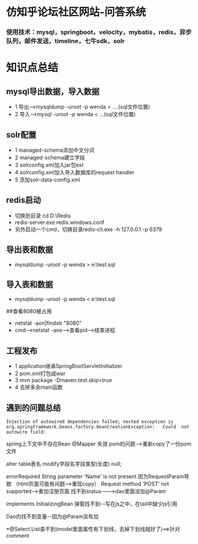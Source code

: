 # 仿知乎论坛社区网站-问答系统
### 使用技术：mysql，springboot，velocity，mybatis，redis，异步队列，邮件发送，timeline，七牛sdk，solr 

# 知识点总结
## mysql导出数据，导入数据
* 1 导出-->mysqldump -uroot -p wenda > ....(sql文件位置)
* 2 导入-->mysql -uroot -p wenda < ...(sql文件位置)

## solr配置
* 1 managed-schema添加中文分词
* 2 managed-schema建立字段
* 3 solrconfig.xml加入jar包ext
* 4 solrconfig.xml加入导入数据库的request handler
* 5 添加solr-data-config.xml

## redis启动
* 切换到目录 cd D:\Redis
* redis-server.exe redis.windows.conf
* 另外启动一个cmd，切换目录redis-cli.exe -h 127.0.0.1 -p 6379

## 导出表和数据
* mysqldump -uroot -p wenda > e:\test.sql
## 导入表和数据
* mysqldump -uroot -p wenda < e:\test.sql

##查看8080被占用
* netstat  -aon|findstr "8080"
* cmd-->netstat -ano-->查看pid-->结束进程

## 工程发布
* 1 application继承SpringBootServletInitializer
* 2 pom.xml打包成war
* 3 mvn package -Dmaven.test.skip=true
* 4 去除多余main函数

## 遇到的问题总结
>
    Injection of autowired dependencies failed; nested exception is org.springframework.beans.factory.BeanCreationException:   Could  not autowire field:
  spring上下文中不存在Bean
  @Mapper 失效
  pom的问题-->重新copy了一份pom文件
>
>
alter table表名 modify字段名字段类型(长度) null;
>
>
errorRequired String parameter 'Name' is not present  因为RequestParam导致 （html页面可能有问题-->重现copy）
Request method 'POST' not supported-->重加注册页面
找不到status--->dao里面没加@Param
>
>
implements InitializingBean
弹窗找不到--写在js之中，在tail中缺少js引用
>
>
Dao内找不到变量--因为@Param没有加
>
*@Select List<xx>查不到(model里面属性有下划线，去掉下划线就好了)==>针对comment
